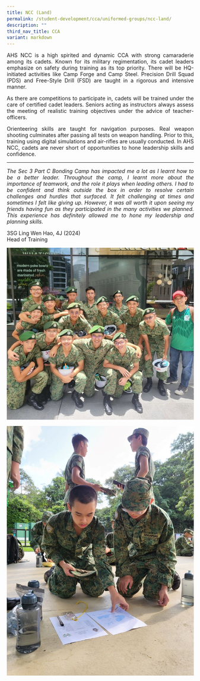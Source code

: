 ```yaml
---
title: NCC (Land)
permalink: /student-development/cca/uniformed-groups/ncc-land/
description: ""
third_nav_title: CCA
variant: markdown
---
```

<p align="justify">
AHS NCC is a high spirited and dynamic CCA with strong camaraderie among its cadets. Known for its military regimentation, its cadet leaders emphasize on safety during training as its top priority. There will be HQ-initiated activities like Camp Forge and Camp Steel. Precision Drill Squad (PDS) and Free-Style Drill (FSD) are taught in a rigorous and intensive manner.</p>
<p align="justify">
As there are competitions to participate in, cadets will be trained under the care of certified cadet leaders. Seniors acting as instructors always assess the meeting of realistic training objectives under the advice of teacher-officers.</p>
<p align="justify">
Orienteering skills are taught for navigation purposes. Real weapon shooting culminates after passing all tests on weapon handling. Prior to this, training using digital simulations and air-rifles are usually conducted. In AHS NCC, cadets are never short of opportunities to hone leadership skills and confidence.</p>
<hr>
<p align="justify">
<i>The Sec 3 Part C Bonding Camp has impacted me a lot as I learnt how to be a better leader. Throughout the camp, I learnt more about the importance of teamwork, and the role it plays when leading others. I had to be confident and think outside the box in order to resolve certain challenges and hurdles that surfaced. It felt challenging at times and sometimes I felt like giving up. However, it was all worth it upon seeing my friends having fun as they participated in the many activities we planned. This experience has definitely allowed me to hone my leadership and planning skills.</i></p>

3SG Ling Wen Hao, 4J (2024)<br>
Head of Training

![](/images/Student%20Development/CCA/NCC/2024_NCC_01.jpg)

![](/images/Student%20Development/CCA/NCC/2024_NCC_02.jpg)
